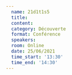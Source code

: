 ```yaml
---
  name: 21d1t1s5
  title: 
  content:
  category: Découverte
  format: Conférence
  speakers: 
  room: Online
  date: 25/06/2021
  time_start: '13:30'
  time_end: '14:30'
---
```

